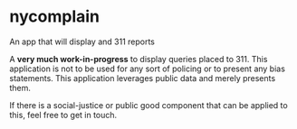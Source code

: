 # nycomplain

An app that will display and 311 reports

A **very much work-in-progress** to display queries placed to 311. This application is not to be used for any sort of policing or to present any bias statements.
This application leverages public data and merely presents them.

If there is a social-justice or public good component that can be applied to this, feel free to get in touch.